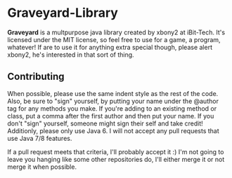 Graveyard-Library
=================

**Graveyard** is a multpurpose java library created by xbony2 at iBit-Tech. It's licensed under the MIT license, so feel free to use for a game, a program, whatever! If are to use it for anything extra special though, please alert xbony2, he's interested in that sort of thing.

Contributing
-----------
When possible, please use the same indent style as the rest of the code. Also, be sure to "sign" yourself, by putting your name under the @author tag for any methods you make. If you're adding to an existing method or class, put a comma after the first author and then put your name. If you don't "sign" yourself, someone might sign their self and take credit! Additionly, please only use Java 6. I will not accept any pull requests that use Java 7/8 features.

If a pull request meets that criteria, I'll probably accept it :) I'm not going to leave you hanging like some other repositories do, I'll either merge it or not merge it when possible. 